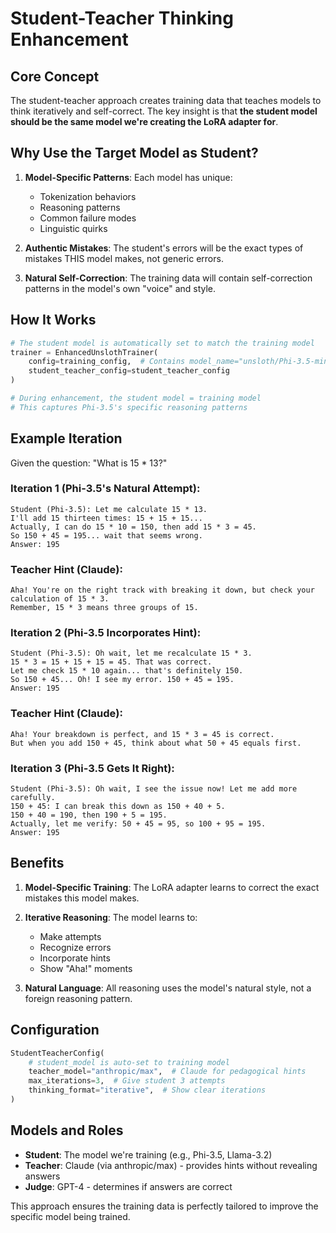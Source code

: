 # Student-Teacher Thinking Enhancement

## Core Concept

The student-teacher approach creates training data that teaches models to think iteratively and self-correct. The key insight is that **the student model should be the same model we're creating the LoRA adapter for**.

## Why Use the Target Model as Student?

1. **Model-Specific Patterns**: Each model has unique:
   - Tokenization behaviors
   - Reasoning patterns
   - Common failure modes
   - Linguistic quirks

2. **Authentic Mistakes**: The student's errors will be the exact types of mistakes THIS model makes, not generic errors.

3. **Natural Self-Correction**: The training data will contain self-correction patterns in the model's own "voice" and style.

## How It Works

```python
# The student model is automatically set to match the training model
trainer = EnhancedUnslothTrainer(
    config=training_config,  # Contains model_name="unsloth/Phi-3.5-mini-instruct"
    student_teacher_config=student_teacher_config
)

# During enhancement, the student model = training model
# This captures Phi-3.5's specific reasoning patterns
```

## Example Iteration

Given the question: "What is 15 * 13?"

### Iteration 1 (Phi-3.5's Natural Attempt):
```
Student (Phi-3.5): Let me calculate 15 * 13. 
I'll add 15 thirteen times: 15 + 15 + 15... 
Actually, I can do 15 * 10 = 150, then add 15 * 3 = 45.
So 150 + 45 = 195... wait that seems wrong.
Answer: 195
```

### Teacher Hint (Claude):
```
Aha! You're on the right track with breaking it down, but check your calculation of 15 * 3. 
Remember, 15 * 3 means three groups of 15.
```

### Iteration 2 (Phi-3.5 Incorporates Hint):
```
Student (Phi-3.5): Oh wait, let me recalculate 15 * 3.
15 * 3 = 15 + 15 + 15 = 45. That was correct.
Let me check 15 * 10 again... that's definitely 150.
So 150 + 45... Oh! I see my error. 150 + 45 = 195.
Answer: 195
```

### Teacher Hint (Claude):
```
Aha! Your breakdown is perfect, and 15 * 3 = 45 is correct. 
But when you add 150 + 45, think about what 50 + 45 equals first.
```

### Iteration 3 (Phi-3.5 Gets It Right):
```
Student (Phi-3.5): Oh wait, I see the issue now! Let me add more carefully.
150 + 45: I can break this down as 150 + 40 + 5.
150 + 40 = 190, then 190 + 5 = 195.
Actually, let me verify: 50 + 45 = 95, so 100 + 95 = 195.
Answer: 195
```

## Benefits

1. **Model-Specific Training**: The LoRA adapter learns to correct the exact mistakes this model makes.

2. **Iterative Reasoning**: The model learns to:
   - Make attempts
   - Recognize errors
   - Incorporate hints
   - Show "Aha!" moments

3. **Natural Language**: All reasoning uses the model's natural style, not a foreign reasoning pattern.

## Configuration

```python
StudentTeacherConfig(
    # student_model is auto-set to training model
    teacher_model="anthropic/max",  # Claude for pedagogical hints
    max_iterations=3,  # Give student 3 attempts
    thinking_format="iterative",  # Show clear iterations
)
```

## Models and Roles

- **Student**: The model we're training (e.g., Phi-3.5, Llama-3.2)
- **Teacher**: Claude (via anthropic/max) - provides hints without revealing answers
- **Judge**: GPT-4 - determines if answers are correct

This approach ensures the training data is perfectly tailored to improve the specific model being trained.